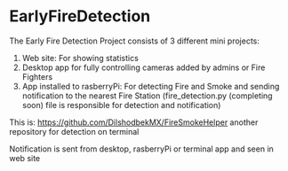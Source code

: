 ﻿# EarlyFireDetection
The Early Fire Detection Project consists of 3 different mini projects:
1. Web site: For showing statistics
2. Desktop app for fully controlling cameras added by admins or Fire Fighters
3. App installed to rasberryPi: For detecting Fire and Smoke and sending notification to the nearest Fire Station (fire_detection.py (completing soon) file is responsible for detection and notification)

This is: https://github.com/DilshodbekMX/FireSmokeHelper another repository for detection on terminal 

Notification is sent from desktop, rasberryPi or terminal app and seen in web site
